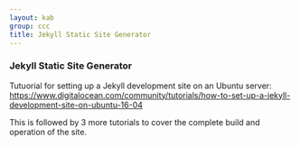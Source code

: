 ```yaml
---
layout: kab
group: ccc
title: Jekyll Static Site Generator
---
```


### Jekyll Static Site Generator

Tutuorial for setting up a Jekyll development site on an Ubuntu server:
https://www.digitalocean.com/community/tutorials/how-to-set-up-a-jekyll-development-site-on-ubuntu-16-04

This is followed by 3 more tutorials to cover the complete build and operation of the site.

<br/>
<br/>
